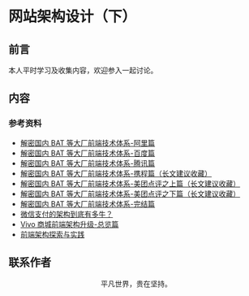 # 网站架构设计（下）

## 前言

本人平时学习及收集内容，欢迎参入一起讨论。

## 内容

### 参考资料

- [解密国内 BAT 等大厂前端技术体系-阿里篇](https://mp.weixin.qq.com/s/haSCjEOVCZSeaT2q5E2BQw)
- [解密国内 BAT 等大厂前端技术体系-百度篇](https://mp.weixin.qq.com/s/O_nzIM6vdfJfd2wKDsuZAA)
- [解密国内 BAT 等大厂前端技术体系-腾讯篇](https://mp.weixin.qq.com/s/hisqcnv8g5XMOF6bzFV7pw)
- [解密国内 BAT 等大厂前端技术体系-携程篇（长文建议收藏）](https://mp.weixin.qq.com/s/IbORf-lQOLyaS8sBO5ILOw)
- [解密国内 BAT 等大厂前端技术体系-美团点评之上篇（长文建议收藏）](https://mp.weixin.qq.com/s/gxR-KPCdfbHWX5I1um5x_g)
- [解密国内 BAT 等大厂前端技术体系-美团点评之下篇（长文建议收藏）](https://mp.weixin.qq.com/s/Tdy-SsywdoR6tPhkp8gsjg)
- [解密国内 BAT 等大厂前端技术体系-完结篇](https://mp.weixin.qq.com/s/2NJbKc4dWyAu_mft-Yzt-Q)
- [微信支付的架构到底有多牛？](https://mp.weixin.qq.com/s/KMPuQbex8-idFitC8GoUVA)
- [Vivo 商城前端架构升级-总览篇](https://mp.weixin.qq.com/s/thOykSiYBldQhXa0X2edxA)
- [前端架构探索与实践](https://mp.weixin.qq.com/s/VypIIF3CT3aCExKCtvoKlg)

## 联系作者

<div align="center">
    <p>
        平凡世界，贵在坚持。
    </p>
    <img :src="$withBase('/about/contact.png')" />
</div>
